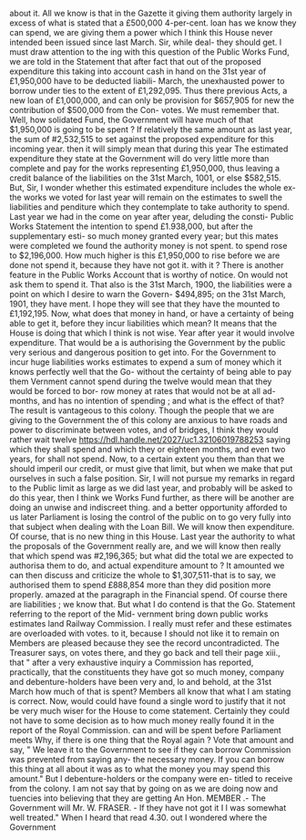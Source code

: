 about it. All we know is that in the Gazette it giving them authority largely in excess of what is stated that a £500,000 4-per-cent. loan has we know they can spend, we are giving them a power which I think this House never intended been issued since last March. Sir, while deal- they should get. I must draw attention to the ing with this question of the Public Works Fund, we are told in the Statement that after fact that out of the proposed expenditure this taking into account cash in hand on the 31st year of £1,950,000 have to be deducted liabili- March, the unexhausted power to borrow under ties to the extent of £1,292,095. Thus there previous Acts, a new loan of £1,000,000, and can only be provision for $657,905 for new the contribution of $500,000 from the Con- votes. We must remember that. Well, how solidated Fund, the Government will have much of that $1,950,000 is going to be spent ? If relatively the same amount as last year, the sum of #2,532,515 to set against the proposed expenditure for this incoming year. then it will simply mean that during this year The estimated expenditure they state at the Government will do very little more than complete and pay for the works representing £1,950,000, thus leaving a credit balance of the liabilities on the 31st March, 1001, or else $582,515. But, Sir, I wonder whether this estimated expenditure includes the whole ex- the works we voted for last year will remain on the estimates to swell the liabilities and penditure which they contemplate to take authority to spend. Last year we had in the come on year after year, deluding the consti- Public Works Statement the intention to spend £1.938,000, but after the supplementary esti- so much money granted every year; but this mates were completed we found the authority money is not spent. to spend rose to $2,196,000. How much higher is this £1,950,000 to rise before we are done not spend it, because they have not got it. with it ? There is another feature in the Public Works Account that is worthy of notice. On would not ask them to spend it. That also is the 31st March, 1900, the liabilities were a point on which I desire to warn the Govern- $494,895; on the 31st March, 1901, they have ment. I hope they will see that they have the mounted to £1,192,195. Now, what does that money in hand, or have a certainty of being able to get it, before they incur liabilities which mean? It means that the House is doing that which I think is not wise. Year after year it would involve expenditure. That would be a is authorising the Government by the public very serious and dangerous position to get into. For the Government to incur huge liabilities works estimates to expend a sum of money which it knows perfectly well that the Go- without the certainty of being able to pay them Vernment cannot spend during the twelve would mean that they would be forced to bor- row money at rates that would not be at all ad- months, and has no intention of spending ; and what is the effect of that? The result is vantageous to this colony. Though the people that we are giving to the Government the of this colony are anxious to have roads and power to discriminate between votes, and of bridges, I think they would rather wait twelve https://hdl.handle.net/2027/uc1.32106019788253 saying which they shall spend and which they or eighteen months, and even two years, for shall not spend. Now, to a certain extent you them than that we should imperil our credit, or must give that limit, but when we make that put ourselves in such a false position. Sir, I will not pursue my remarks in regard to the Public limit as large as we did last year, and probably will be asked to do this year, then I think we Works Fund further, as there will be another are doing an unwise and indiscreet thing. and a better opportunity afforded to us later Parliament is losing the control of the public on to go very fully into that subject when dealing with the Loan Bill. We will know then expenditure. Of course, that is no new thing in this House. Last year the authority to what the proposals of the Government really are, and we will know then really that which spend was #2,196,365; but what did the total we are expected to authorisa them to do, and actual expenditure amount to ? It amounted we can then discuss and criticize the whole to $1,307,511-that is to say, we authorised them to spend £888,854 more than they did position more properly. amazed at the paragraph in the Financial spend. Of course there are liabilities ; we know that. But what I do contend is that the Go. Statement referring to the report of the Mid- vernment bring down public works estimates land Railway Commission. I really must refer and these estimates are overloaded with votes. to it, because I should not like it to remain on Members are pleased because they see the record uncontradicted. The Treasurer says, on votes there, and they go back and tell their page xiii., that " after a very exhaustive inquiry a Commission has reported, practically, that the constituents they have got so much money, company and debenture-holders have been very and, lo and behold, at the 31st March how much of that is spent? Members all know that what I am stating is correct. Now, would could have found a single word to justify that it not be very much wiser for the House to come statement. Certainly they could not have to some decision as to how much money really found it in the report of the Royal Commission. can and will be spent before Parliament meets Why, if there is one thing that the Royal again ? Vote that amount and say, " We leave it to the Government to see if they can borrow Commission was prevented from saying any- the necessary money. If you can borrow this thing at all about it was as to what the money you may spend this amount." But I debenture-holders or the company were en- titled to receive from the colony. I am not say that by going on as we are doing now and tuencies into believing that they are getting An Hon. MEMBER .- The Government will Mr. W. FRASER. - If they have not got it I I was somewhat well treated." When I heard that read 4.30. out I wondered where the Government 